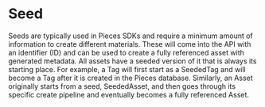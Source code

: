 # Seed


Seeds are typically used in Pieces SDKs and require a minimum amount of information to create different materials. These will come into the API with an identifier (ID) and can be used to create a fully referenced asset with generated metadata. All assets have a seeded version of it that is always its starting place. For example, a Tag will first start as a SeededTag and will become a Tag after it is created in the Pieces database. Similarly, an Asset originally starts from a seed, SeededAsset, and then goes through its specific create pipeline and eventually becomes a fully referenced Asset.
